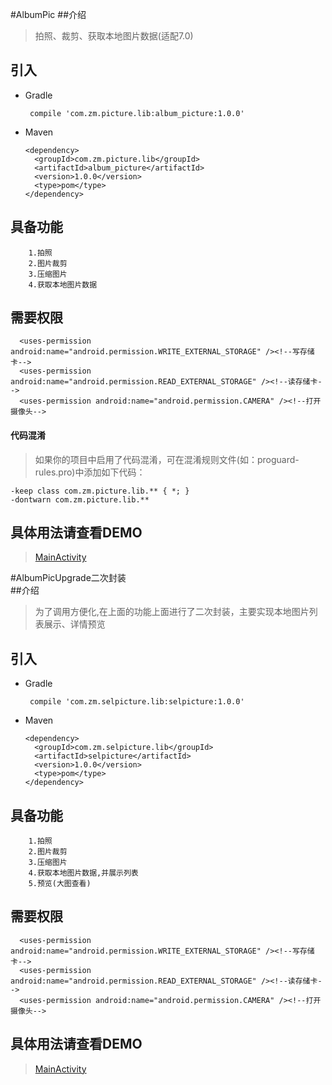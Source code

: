 #AlbumPic
##介绍
>拍照、裁剪、获取本地图片数据(适配7.0)


## 引入
* Gradle 
   
   ```
    compile 'com.zm.picture.lib:album_picture:1.0.0'
   ```
* Maven
	
	```
    <dependency>
      <groupId>com.zm.picture.lib</groupId>
      <artifactId>album_picture</artifactId>
      <version>1.0.0</version>
      <type>pom</type>
    </dependency>
	
	```

## 具备功能
        1.拍照
        2.图片裁剪
        3.压缩图片
        4.获取本地图片数据
        
## 需要权限
      <uses-permission android:name="android.permission.WRITE_EXTERNAL_STORAGE" /><!--写存储卡-->
      <uses-permission android:name="android.permission.READ_EXTERNAL_STORAGE" /><!--读存储卡-->
      <uses-permission android:name="android.permission.CAMERA" /><!--打开摄像头-->

#### 代码混淆
     
>如果你的项目中启用了代码混淆，可在混淆规则文件(如：proguard-rules.pro)中添加如下代码：
     
    -keep class com.zm.picture.lib.** { *; }
    -dontwarn com.zm.picture.lib.**
     
        
## 具体用法请查看DEMO
>[MainActivity](https://github.com/scalling/AlbumPicture/blob/master/app/src/main/java/com/zm/picture/sample/MainActivity.java)
    
#AlbumPicUpgrade二次封装  
##介绍 
>为了调用方便化,在上面的功能上面进行了二次封装，主要实现本地图片列表展示、详情预览

## 引入
* Gradle 
   
   ```
    compile 'com.zm.selpicture.lib:selpicture:1.0.0'
   ```
* Maven
	
	```
    <dependency>
      <groupId>com.zm.selpicture.lib</groupId>
      <artifactId>selpicture</artifactId>
      <version>1.0.0</version>
      <type>pom</type>
    </dependency>
	
	```

## 具备功能
        1.拍照
        2.图片裁剪
        3.压缩图片
        4.获取本地图片数据,并展示列表
        5.预览(大图查看)
        
        
## 需要权限
      <uses-permission android:name="android.permission.WRITE_EXTERNAL_STORAGE" /><!--写存储卡-->
      <uses-permission android:name="android.permission.READ_EXTERNAL_STORAGE" /><!--读存储卡-->
      <uses-permission android:name="android.permission.CAMERA" /><!--打开摄像头-->


     
        
## 具体用法请查看DEMO
>[MainActivity](https://github.com/scalling/AlbumPicture/blob/master/SelPictureSample/src/main/java/com/zm/selpicture/sample/MainActivity.java)
    

